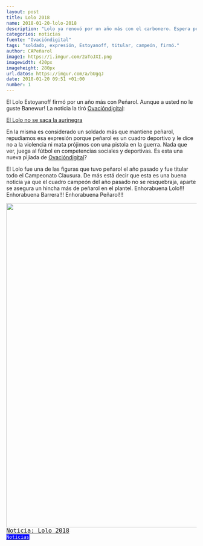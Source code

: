 ```yaml
---
layout: post
title: Lolo 2018
name: 2018-01-20-lolo-2018
description: "Lolo ya renovó por un año más con el carbonero. Espera poder levantar la Copa una vez más en el 2018."
categories: noticias
fuente: "Ovacióndigital"
tags: "soldado, expresión, Estoyanoff, titular, campeón, firmó."
author: CAPeñarol
image1: https://i.imgur.com/2aToJXI.png
imagewidth: 420px
imageheight: 280px
url.datos: https://imgur.com/a/bUgqJ
date: 2018-01-20 09:51 +01:00
number: 1
---
```


El Lolo Estoyanoff firmó por un año más con Peńarol. Aunque a usted no le guste Banewur! La noticia la tiró [Ovacióndigital](https://ovaciondigital.com.uy):

<a href="https://www.ovaciondigital.com.uy/futbol/lolo-saca-aurinegra.html"><span class="fa fa-link" style="color:red;"></span> El Lolo no se saca la aurinegra</a>

En la misma es considerado un soldado más que mantiene peñarol, repudiamos esa expresión porque peñarol es un cuadro deportivo y le dice no a la violencia ni mata prójimos con una pistola en la guerra. Nada que ver, juega al fútbol en competencias sociales y deportivas. Es esta una nueva pijiada de [Ovacióndigital](https://www.ovaciondigital.com.uy)?

El Lolo fue una de las figuras que tuvo peñarol el año pasado y fue titular todo el Campeonato Clausura. De más está decir que esta es una buena noticia ya que el cuadro campeón del año pasado no se resquebraja, aparte se asegura un hincha más de peñarol en el plantel. Enhorabuena Lolo!!! Enhorabuena Barrera!!! Enhorabuena Peñarol!!!

<img src="https://i.imgur.com/2aToJXI.png" width="860px">
<span style="font-family:monospace;font-size:1.1em;background:negro;color:white;" class="rounded"><a href="{{ site.url}}/lanoticia-lolo-2018">Noticia: Lolo 2018</a></span>
<a href="{{ site.url }}/noticias"><span style="font-size:0.9em;color:white;background:blue;font-family:monospace;" class="rounded"><br><i class="fa fa-globe"></i>Noticias</span></a>

